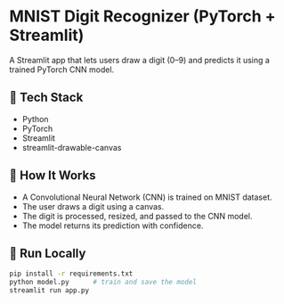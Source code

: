 # MNIST Digit Recognizer (PyTorch + Streamlit)

A Streamlit app that lets users draw a digit (0–9) and predicts it using a trained PyTorch CNN model.

## 🔧 Tech Stack
- Python
- PyTorch
- Streamlit
- streamlit-drawable-canvas

## 🧠 How It Works
- A Convolutional Neural Network (CNN) is trained on MNIST dataset.
- The user draws a digit using a canvas.
- The digit is processed, resized, and passed to the CNN model.
- The model returns its prediction with confidence.

## 🚀 Run Locally

```bash
pip install -r requirements.txt
python model.py      # train and save the model
streamlit run app.py
